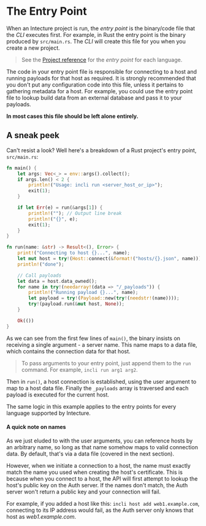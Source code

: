 # The Entry Point

When an Intecture project is run, the _entry point_ is the binary/code file that the _CLI_ executes first. For example, in Rust the entry point is the binary produced by `src/main.rs`. The _CLI_ will create this file for you when you create a new project.

> See the [Project reference](ch04-05-reference-projects.html) for the _entry point_ for each language.

The code in your entry point file is responsible for connecting to a host and running payloads for that host as required. It is strongly recommended that you don't put any configuration code into this file, unless it pertains to gathering metadata for a host. For example, you could use the entry point file to lookup build data from an external database and pass it to your payloads.

**In most cases this file should be left alone entirely.**

## A sneak peek

Can't resist a look? Well here's a breakdown of a Rust project's entry point, `src/main.rs`:

```rust
fn main() {
    let args: Vec<_> = env::args().collect();
    if args.len() < 2 {
        println!("Usage: incli run <server_host_or_ip>");
        exit(1);
    }

    if let Err(e) = run(&args[1]) {
        println!(""); // Output line break
        println!("{}", e);
        exit(1);
    }
}

fn run(name: &str) -> Result<(), Error> {
    print!("Connecting to host {}...", name);
    let mut host = try!(Host::connect(&format!("hosts/{}.json", name)));
    println!("done");

    // Call payloads
    let data = host.data_owned();
    for name in try!(needarray!(data => "/_payloads")) {
        println!("Running payload {}...", name);
        let payload = try!(Payload::new(try!(needstr!(name))));
        try!(payload.run(&mut host, None));
    }

    Ok(())
}
```

As we can see from the first few lines of `main()`, the binary insists on receiving a single argument - a server name. This name maps to a data file, which contains the connection data for that host.

> To pass arguments to your entry point, just append them to the `run` command. For example, `incli run arg1 arg2`.

Then in `run()`, a host connection is established, using the user argument to map to a host data file. Finally the `_payloads` array is traversed and each payload is executed for the current host.

The same logic in this example applies to the entry points for every language supported by Intecture.

#### A quick note on names

As we just eluded to with the user arguments, you can reference hosts by an arbitrary name, so long as that name somehow maps to valid connection data. By default, that's via a data file (covered in the next section).

However, when we initiate a connection to a host, the name must exactly match the name you used when creating the host's certificate. This is because when you connect to a host, the API will first attempt to lookup the host's public key on the Auth server. If the names don't match, the Auth server won't return a public key and your connection will fail.

For example, if you added a host like this: `incli host add web1.example.com`, connecting to its IP address would fail, as the Auth server only knows that host as _web1.example.com_.
